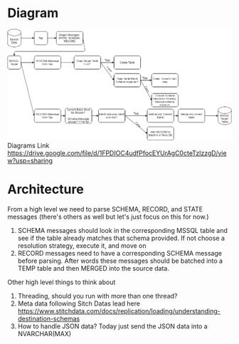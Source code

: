 # Diagram
![Outdated Diagram](architecture.png)
Diagrams Link https://drive.google.com/file/d/1FPDIOC4udfPfocEYUrAgC0cteTzlzzgD/view?usp=sharing

# Architecture
From a high level we need to parse SCHEMA, RECORD, and STATE messages (there's others as well but let's just focus on this for now.)

1. SCHEMA messages should look in the corresponding MSSQL table and see if the table already matches that schema provided. If not choose a resolution strategy, execute it, and move on
1. RECORD messages need to have a corresponding SCHEMA message before parsing. After words these messages should be batched into a TEMP table and then MERGED into the source data. 

Other high level things to think about
1. Threading, should you run with more than one thread?
1. Meta data following Sitch Datas lead here https://www.stitchdata.com/docs/replication/loading/understanding-destination-schemas
1. How to handle JSON data? Today just send the JSON data into a NVARCHAR(MAX)

